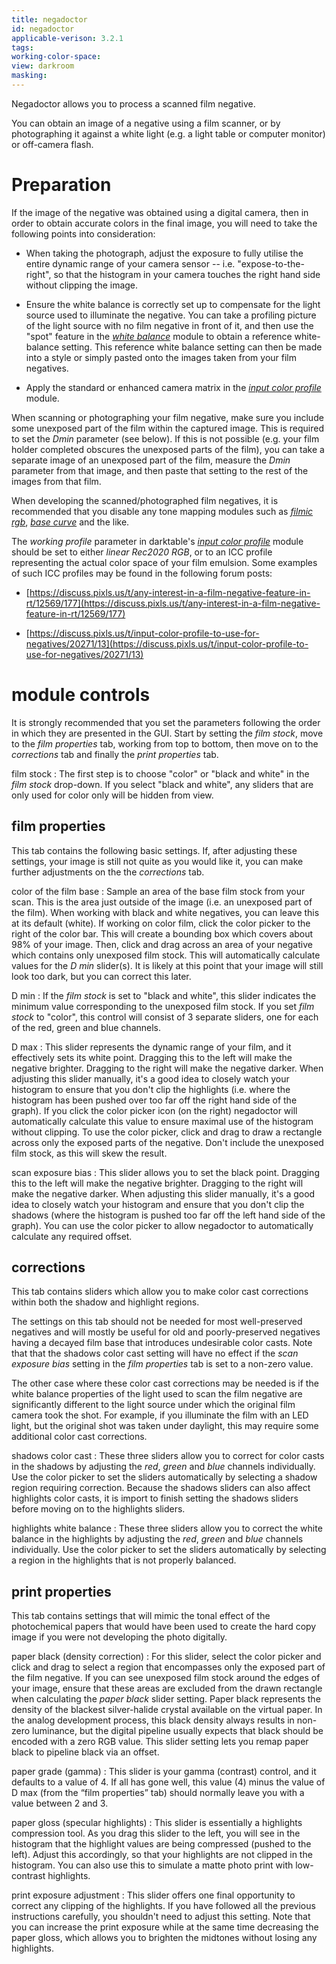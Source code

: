 ```yaml
---
title: negadoctor
id: negadoctor
applicable-verison: 3.2.1
tags: 
working-color-space:  
view: darkroom
masking: 
---
```


Negadoctor allows you to process a scanned film negative. 

You can obtain an image of a negative using a film scanner, or by photographing it against a white light (e.g. a light table or computer monitor) or off-camera flash.

# Preparation

If the image of the negative was obtained using a digital camera, then in order to obtain accurate colors in the final image, you will need to take the following points into consideration:

- When taking the photograph, adjust the exposure to fully utilise the entire dynamic range of your camera sensor -- i.e. "expose-to-the-right", so that the histogram in your camera touches the right hand side without clipping the image.

- Ensure the white balance is correctly set up to compensate for the light source used to illuminate the negative. You can take a profiling picture of the light source with no film negative in front of it, and then use the "spot" feature in the [_white balance_](./white-balance.md) module to obtain a reference white-balance setting. This reference white balance setting can then be made into a style or simply pasted onto the images taken from your film negatives.

- Apply the standard or enhanced camera matrix in the [_input color profile_](./input-color-profile.md) module.

When scanning or photographing your film negative, make sure you include some unexposed part of the film within the captured image. This is required to set the _Dmin_ parameter (see below). If this is not possible (e.g. your film holder completed obscures the unexposed parts of the film), you can take a separate image of an unexposed part of the film, measure the _Dmin_ parameter from that image, and then paste that setting to the rest of the images from that film.

When developing the scanned/photographed film negatives, it is recommended that you disable any tone mapping modules such as [_filmic rgb_](filmic-rgb.md), [_base curve_](base-curve.md) and the like.

The _working profile_ parameter in darktable's [_input color profile_](input-color-profile.md) module should be set to either _linear Rec2020 RGB_, or to an ICC profile representing the actual color space of your film emulsion. Some examples of such ICC profiles may be found in the following forum posts:

- [https://discuss.pixls.us/t/any-interest-in-a-film-negative-feature-in-rt/12569/177](https://discuss.pixls.us/t/any-interest-in-a-film-negative-feature-in-rt/12569/177)

- [https://discuss.pixls.us/t/input-color-profile-to-use-for-negatives/20271/13](https://discuss.pixls.us/t/input-color-profile-to-use-for-negatives/20271/13)

# module controls

It is strongly recommended that you set the parameters following the order in which they are presented in the GUI. Start by setting the _film stock_, move to the _film properties_ tab, working from top to bottom, then move on to the _corrections_ tab and finally the _print properties_ tab.

film stock
: The first step is to choose "color" or "black and white" in the _film stock_ drop-down. If you select "black and white", any sliders that are only used for color only will be hidden from view.

## film properties

This tab contains the following basic settings. If, after adjusting these settings, your image is still not quite as you would like it, you can make further adjustments on the the _corrections_ tab.

color of the film base
: Sample an area of the base film stock from your scan. This is the area just outside of the image (i.e. an unexposed part of the film). When working with black and white negatives, you can leave this at its default (white). If working on color film, click the color picker to the right of the color bar. This will create a bounding box which covers about 98% of your image. Then, click and drag across an area of your negative which contains only unexposed film stock. This will automatically calculate values for the _D min_ slider(s). It is likely at this point that your image will still look too dark, but you can correct this later.

D min
: If the _film stock_ is set to "black and white", this slider indicates the minimum value corresponding to the unexposed film stock. If you set _film stock_ to "color", this control will consist of 3 separate sliders, one for each of the red, green and blue channels.

D max
: This slider represents the dynamic range of your film, and it effectively sets its white point. Dragging this to the left will make the negative brighter. Dragging to the right will make the negative darker. When adjusting this slider manually, it's a good idea to closely watch your histogram to ensure that you don't clip the highlights (i.e. where the histogram has been pushed over too far off the right hand side of the graph). If you click the color picker icon (on the right) negadoctor will automatically calculate this value to ensure maximal use of the histogram without clipping. To use the color picker, click and drag to draw a rectangle across only the exposed parts of the negative. Don't include the unexposed film stock, as this will skew the result.

scan exposure bias
: This slider allows you to set the black point. Dragging this to the left will make the negative brighter. Dragging to the right will make the negative darker. When adjusting this slider manually, it's a good idea to closely watch your histogram and ensure that you don't clip the shadows (where the histogram is pushed too far off the left hand side of the graph). You can use the color picker to allow negadoctor to automatically calculate any required offset.

## corrections

This tab contains sliders which allow you to make color cast corrections within both the shadow and highlight regions.

The settings on this tab should not be needed for most well-preserved negatives and will mostly be useful for old and poorly-preserved negatives having a decayed film base that introduces undesirable color casts. Note that that the shadows color cast setting will have no effect if the _scan exposure bias_ setting in the _film properties_ tab is set to a non-zero value.

The other case where these color cast corrections may be needed is if the white balance properties of the light used to scan the film negative are significantly different to the light source under which the original film camera took the shot. For example, if you illuminate the film with an LED light, but the original shot was taken under daylight, this may require some additional color cast corrections.

shadows color cast
: These three sliders allow you to correct for color casts in the shadows by adjusting the _red_, _green_ and _blue_ channels individually. Use the color picker to set the sliders automatically by selecting a shadow region requiring correction. Because the shadows sliders can also affect highlights color casts, it is import to finish setting the shadows sliders before moving on to the highlights sliders.

highlights white balance
: These three sliders allow you to correct the white balance in the highlights by adjusting the _red_, _green_ and _blue_ channels individually. Use the color picker to set the sliders automatically by selecting a region in the highlights that is not properly balanced.

## print properties

This tab contains settings that will mimic the tonal effect of the photochemical papers that would have been used to create the hard copy image if you were not developing the photo digitally.

paper black (density correction)
: For this slider, select the color picker and click and drag to select a region that encompasses only the exposed part of the film negative. If you can see unexposed film stock around the edges of your image, ensure that these areas are excluded from the drawn rectangle when calculating the _paper black_ slider setting. Paper black represents the density of the blackest silver-halide crystal available on the virtual paper. In the analog development process, this black density always results in non-zero luminance, but the digital pipeline usually expects that black should be encoded with a zero RGB value. This slider setting lets you remap paper black to pipeline black via an offset.

paper grade (gamma)
: This slider is your gamma (contrast) control, and it defaults to a value of 4. If all has gone well, this value (4) minus the value of D max (from the “film properties” tab) should normally leave you with a value between 2 and 3.

paper gloss (specular highlights)
: This slider is essentially a highlights compression tool. As you drag this slider to the left, you will see in the histogram that the highlight values are being compressed (pushed to the left). Adjust this accordingly, so that your highlights are not clipped in the histogram. You can also use this to simulate a matte photo print with low-contrast highlights.

print exposure adjustment
: This slider offers one final opportunity to correct any clipping of the highlights. If you have followed all the previous instructions carefully, you shouldn't need to adjust this setting. Note that you can increase the print exposure while at the same time decreasing the paper gloss, which allows you to brighten the midtones without losing any highlights.


